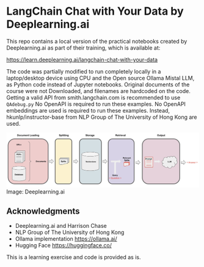 
# LangChain Chat with Your Data by Deeplearning.ai

This repo contains a local version of the practical notebooks created by Deeplearning.ai
as part of their training, which is available at:

https://learn.deeplearning.ai/langchain-chat-with-your-data

The code was partially modified to run completely locally in a laptop/desktop device using CPU and the Open source Ollama Mistal LLM, as Python code instead of Jupyter notebooks.
Original documents of the course were not Downloaded, and filenames are hardcoded on the code. 
Getting a valid API from smith.langchain.com is recommended to use `QAdebug.py`
No OpenAPI is required to run these examples.
No OpenAPI embeddings are used is required to run these examples. Instead, hkunlp/instructor-base
 from NLP Group of The University of Hong Kong are used.

![Config_output (Workflow)](img/convchain.jpg "Training workflow")
Image: Deeplearning.ai

## Acknowledgments
- Deeplearning.ai and Harrison Chase
- NLP Group of The University of Hong Kong
- Ollama implementation https://ollama.ai/
- Hugging Face https://huggingface.co/

This is a learning exercise and code is provided as is.
